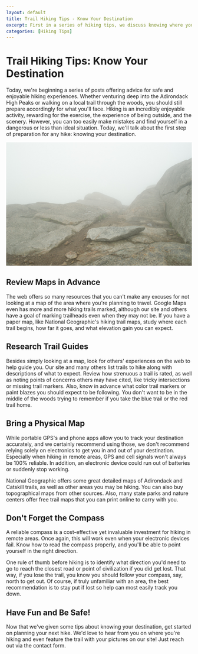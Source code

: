 ```yaml
---
layout: default
title: Trail Hiking Tips - Know Your Destination
excerpt: First in a series of hiking tips, we discuss knowing where you're going before you hike!
categories: [Hiking Tips]
---
```

 
<h1>Trail Hiking Tips: Know Your Destination</h1>

<p>Today, we're beginning a series of posts offering advice for safe and enjoyable hiking experiences. Whether venturing deep into the Adirondack High Peaks or walking on a local trail through the woods, you should still prepare accordingly for what you'll face. Hiking is an incredibly enjoyable activity, rewarding for the exercise, the experience of being outside, and the scenery. However, you can too easily make mistakes and find yourself in a dangerous or less than ideal situation. Today, we'll talk about the first step of preparation for any hike: knowing your destination.</p>

<img class="pure-img-responsive" src="/img/mountain-trail.jpg" alt="mountain trail">

<h2>Review Maps in Advance</h2>

<p>The web offers so many resources that you can't make any excuses for not looking at a map of the area where you're planning to travel. Google Maps even has more and more hiking trails marked, although our site and others have a goal of marking trailheads even when they may not be. If you have a paper map, like National Geographic's hiking trail maps, study where each trail begins, how far it goes, and what elevation gain you can expect.</p>

<h2>Research Trail Guides</h2>

<p>Besides simply looking at a map, look for others' experiences on the web to help guide you. Our site and many others list trails to hike along with descriptions of what to expect. Review how strenuous a trail is rated, as well as noting points of concerns others may have cited, like tricky intersections or missing trail markers. Also, know in advance what color trail markers or paint blazes you should expect to be following. You don't want to be in the middle of the woods trying to remember if you take the blue trail or the red trail home.</p>

<h2>Bring a Physical Map</h2>

<p>While portable GPS's and phone apps allow you to track your destination accurately, and we certainly recommend using those, we don't recommend relying solely on electronics to get you in and out of your destination. Especially when hiking in remote areas, GPS and cell signals won't always be 100% reliable. In addition, an electronic device could run out of batteries or suddenly stop working.</p>

<p>National Geographic offers some great detailed maps of Adirondack and Catskill trails, as well as other areas you may be hiking. You can also buy topographical maps from other sources. Also, many state parks and nature centers offer free trail maps that you can print online to carry with you.</p> 

<h2>Don't Forget the Compass</h2>

<p>A reliable compass is a cost-effective yet invaluable investment for hiking in remote areas. Once again, this will work even when your electronic devices fail. Know how to read the compass properly, and you'll be able to point yourself in the right direction.</p> 

<p>One rule of thumb before hiking is to identify what direction you'd need to go to reach the closest road or point of civilization if you did get lost. That way, if you lose the trail, you know you should follow your compass, say, north to get out. Of course, if truly unfamiliar with an area, the best recommendation is to stay put if lost so help can most easily track you down.</p>

<h2>Have Fun and Be Safe!</h2>

<p>Now that we've given some tips about knowing your destination, get started on planning your next hike. We'd love to hear from you on where you're hiking and even feature the trail with your pictures on our site! Just reach out via the contact form.</p>

